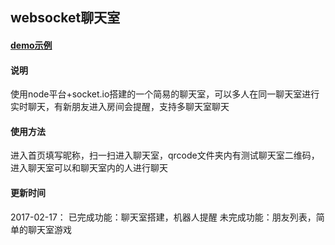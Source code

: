 ## websocket聊天室

#### [demo示例](http://htmlpreview.github.io/?https://github.com/ljuyi/websocket-/blob/master/chat.html)

#### 说明
使用node平台+socket.io搭建的一个简易的聊天室，可以多人在同一聊天室进行实时聊天，有新朋友进入房间会提醒，支持多聊天室聊天

#### 使用方法
进入首页填写昵称，扫一扫进入聊天室，qrcode文件夹内有测试聊天室二维码，进入聊天室可以和聊天室内的人进行聊天

#### 更新时间
2017-02-17：
已完成功能：聊天室搭建，机器人提醒
未完成功能：朋友列表，简单的聊天室游戏


